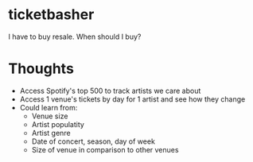 # ticketbasher
I have to buy resale. When should I buy?

# Thoughts

- Access Spotify's top 500 to track artists we care about
- Access 1 venue's tickets by day for 1 artist and see how they change
- Could learn from:
    - Venue size
    - Artist populatity
    - Artist genre
    - Date of concert, season, day of week
    - Size of venue in comparison to other venues
